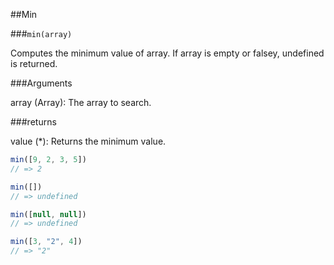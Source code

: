 ##Min

###`min(array)`

Computes the minimum value of array. If array is empty or falsey, undefined is returned.

###Arguments

array (Array): The array to search.

###returns

value (\*): Returns the minimum value.

```javascript
min([9, 2, 3, 5])
// => 2

min([])
// => undefined

min([null, null])
// => undefined

min([3, "2", 4])
// => "2"
```
